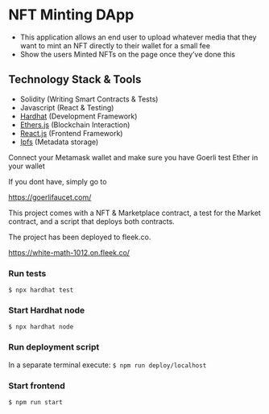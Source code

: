 # NFT Minting DApp

- This application allows an end user to upload whatever media that they want to mint an NFT directly to their wallet for a small fee
- Show the users Minted NFTs on the page once they’ve done this

## Technology Stack & Tools
- Solidity (Writing Smart Contracts & Tests)
- Javascript (React & Testing)
- [Hardhat](https://hardhat.org/) (Development Framework)
- [Ethers.js](https://docs.ethers.io/v5/) (Blockchain Interaction)
- [React.js](https://reactjs.org/) (Frontend Framework)
- [Ipfs](https://ipfs.tech/) (Metadata storage)

Connect your Metamask wallet and make sure you have Goerli test Ether in your wallet

If you dont have, simply go to

https://goerlifaucet.com/


This project comes with a NFT & Marketplace contract, a test for the Market contract, and a script that deploys both contracts.

The project has been deployed to fleek.co.

https://white-math-1012.on.fleek.co/


### Run tests
`$ npx hardhat test`

### Start Hardhat node
`$ npx hardhat node`

### Run deployment script
In a separate terminal execute:
`$ npm run deploy/localhost`

### Start frontend
`$ npm run start`
